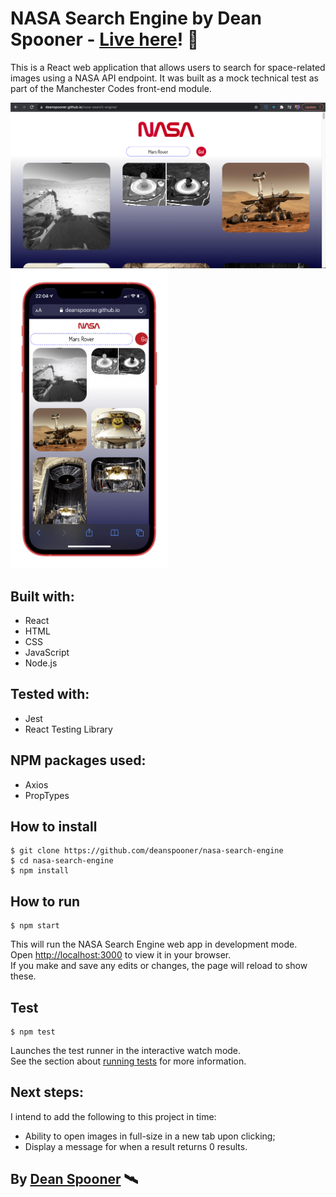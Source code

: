# NASA Search Engine by Dean Spooner - [Live here](https://deanspooner.github.io/nasa-search-engine)! 🚀

This is a React web application that allows users to search for space-related images using a NASA API endpoint. It was built as a mock technical test as part of the Manchester Codes front-end module.

<img src="https://raw.githubusercontent.com/DeanSpooner/nasa-search-engine/master/src/images/desktop.png">

<img src="https://raw.githubusercontent.com/DeanSpooner/nasa-search-engine/master/src/images/iphone.png" width=50% height=50%>

## Built with:

- React
- HTML
- CSS
- JavaScript
- Node.js

## Tested with:

- Jest
- React Testing Library

## NPM packages used:

- Axios
- PropTypes

## How to install

    $ git clone https://github.com/deanspooner/nasa-search-engine
    $ cd nasa-search-engine
    $ npm install

## How to run

    $ npm start

This will run the NASA Search Engine web app in development mode.\
Open [http://localhost:3000](http://localhost:3000) to view it in your browser.\
If you make and save any edits or changes, the page will reload to show these.

## Test

    $ npm test

Launches the test runner in the interactive watch mode.\
See the section about [running tests](https://facebook.github.io/create-react-app/docs/running-tests) for more information.

## Next steps:

I intend to add the following to this project in time:

- Ability to open images in full-size in a new tab upon clicking;
- Display a message for when a result returns 0 results.

## By [Dean Spooner](https://github.com/DeanSpooner) 🛰
